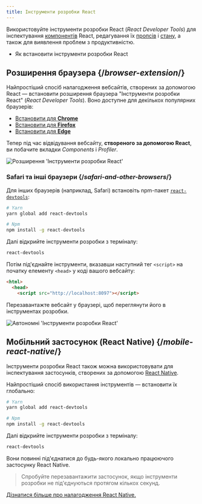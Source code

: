 ```yaml
---
title: Інструменти розробки React
---
```


<Intro>

Використовуйте інструменти розробки React (_React Developer Tools_) для інспектування [компонентів](/learn/your-first-component) React, редагування їх [пропсів](/learn/passing-props-to-a-component) і [стану](/learn/state-a-components-memory), а також для виявлення проблем з продуктивністю.

</Intro>

<YouWillLearn>

* Як встановити інструменти розробки React

</YouWillLearn>

## Розширення браузера {/*browser-extension*/}

Найпростіший спосіб налагодження вебсайтів, створених за допомогою React — встановити розширення браузера "Інструменти розробки React" (_React Developer Tools_). Воно доступне для декількох популярних браузерів:

* [Встановити для **Chrome**](https://chrome.google.com/webstore/detail/react-developer-tools/fmkadmapgofadopljbjfkapdkoienihi?hl=uk)
* [Встановити для **Firefox**](https://addons.mozilla.org/uk/firefox/addon/react-devtools/)
* [Встановити для **Edge**](https://microsoftedge.microsoft.com/addons/detail/react-developer-tools/gpphkfbcpidddadnkolkpfckpihlkkil?hl=uk)

Тепер під час відвідування вебсайту, **створеного за допомогою React**, ви побачите вкладки _Components_ і _Profiler_.

![Розширення 'Інструменти розробки React'](/images/docs/react-devtools-extension.png)

### Safari та інші браузери {/*safari-and-other-browsers*/}
Для інших браузерів (наприклад, Safari) встановіть npm-пакет [`react-devtools`](https://www.npmjs.com/package/react-devtools):
```bash
# Yarn
yarn global add react-devtools

# Npm
npm install -g react-devtools
```

Далі відкрийте інструменти розробки з терміналу:
```bash
react-devtools
```

Потім під'єднайте інструменти, вказавши наступний тег `<script>` на початку елементу `<head>` у коді вашого вебсайту:
```html {3}
<html>
  <head>
    <script src="http://localhost:8097"></script>
```

Перезавантажте вебсайт у браузері, щоб переглянути його в інструментах розробки.

![Автономні 'Інструменти розробки React'](/images/docs/react-devtools-standalone.png)

## Мобільний застосунок (React Native) {/*mobile-react-native*/}
Інструменти розробки React також можна використовувати для інспектування застосунків, створених за допомогою [React Native](https://reactnative.dev/).

Найпростіший спосіб використання інструментів — встановити їх глобально:
```bash
# Yarn
yarn global add react-devtools

# Npm
npm install -g react-devtools
```

Далі відкрийте інструменти розробки з терміналу:
```bash
react-devtools
```

Вони повинні під'єднатися до будь-якого локально працюючого застосунку React Native.

> Спробуйте перезавантажити застосунок, якщо інструменти розробки не під'єднуються протягом кількох секунд.

[Дізнатися більше про налагодження React Native.](https://reactnative.dev/docs/debugging)
